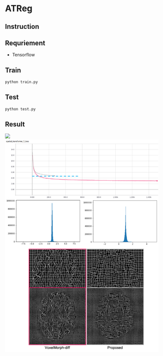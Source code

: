 # ATReg 

## Instruction


## Requriement
- Tensorflow

## Train
```bash
python train.py
```

## Test
```bash
python test.py
```

## Result
<img src='./Fig/Result_with_Grid.png' />
<img src='./Fig/Smoothness_Comparison.png'>

